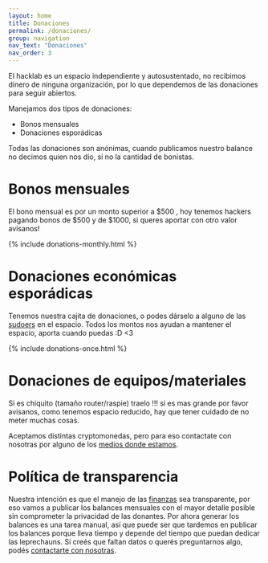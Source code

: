 ```yaml
---
layout: home
title: Donaciones
permalink: /donaciones/
group: navigation
nav_text: "Donaciones"
nav_order: 3
---
```


El hacklab es un espacio independiente y autosustentado, no recibimos dinero de
ninguna organización, por lo que dependemos de las donaciones para seguir
abiertos.

Manejamos dos tipos de donaciones:

  * Bonos mensuales
  * Donaciones esporádicas

Todas las donaciones son anónimas, cuando publicamos nuestro balance no decimos
quien nos dio, si no la cantidad de bonistas.

# Bonos mensuales

El bono mensual es por un monto superior a $500 , hoy tenemos hackers pagando
bonos de $500 y de $1000, si queres aportar con otro valor avisanos!

{% include donations-monthly.html %}

# Donaciones económicas esporádicas

Tenemos nuestra cajita de donaciones, o podes dárselo a alguno de las
[sudoers](https://wiki.rlab.be/doku.php?id=sudoers) en el espacio. Todos los
montos nos ayudan a mantener el espacio, aporta cuando puedas :D <3

{% include donations-once.html %}


# Donaciones de equipos/materiales

Si es chiquito (tamaño router/raspie) traelo !!! si es mas grande por favor
avisanos, como tenemos espacio reducido, hay que tener cuidado de no meter
muchas cosas.


Aceptamos distintas cryptomonedas, pero para eso contactate con nosotras por
alguno de los [medios donde estamos](/contacto).


# Política de transparencia

Nuestra intención es que el manejo de las
[finanzas](https://wiki.rlab.be/doku.php?id=finanzas) sea transparente, por eso
vamos a publicar los balances mensuales con el mayor detalle posible sin
comprometer la privacidad de las donantes. Por ahora generar los balances es una
tarea manual, así que puede ser que tardemos en publicar los balances porque
lleva tiempo y depende del tiempo que puedan dedicar las leprechauns.
Si creés que faltan datos o querés preguntarnos algo, podés
[contactarte con nosotras](/contacto).
